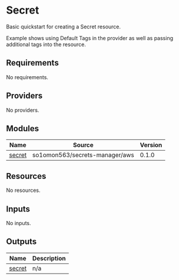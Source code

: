 # Secret
Basic quickstart for creating a Secret resource.

Example shows using Default Tags in the provider as well as passing additional tags into the resource.
<!-- BEGINNING OF PRE-COMMIT-TERRAFORM DOCS HOOK -->
## Requirements

No requirements.

## Providers

No providers.

## Modules

| Name | Source | Version |
|------|--------|---------|
| <a name="module_secret"></a> [secret](#module\_secret) | so1omon563/secrets-manager/aws | 0.1.0 |

## Resources

No resources.

## Inputs

No inputs.

## Outputs

| Name | Description |
|------|-------------|
| <a name="output_secret"></a> [secret](#output\_secret) | n/a |
<!-- END OF PRE-COMMIT-TERRAFORM DOCS HOOK -->
